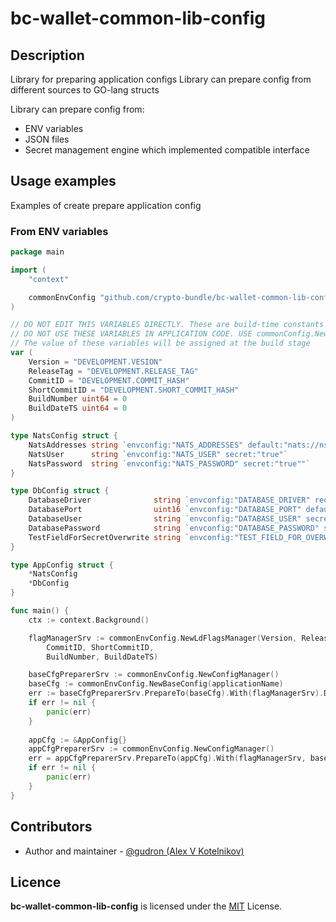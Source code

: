# bc-wallet-common-lib-config

## Description

Library for preparing application configs 
Library can prepare config from different sources to GO-lang structs

Library can prepare config from:
* ENV variables
* JSON files
* Secret management engine which implemented compatible interface

## Usage examples

Examples of create prepare application config

### From ENV variables

```go
package main

import (
	"context"

	commonEnvConfig "github.com/crypto-bundle/bc-wallet-common-lib-config/pkg/envconfig"
)

// DO NOT EDIT THIS VARIABLES DIRECTLY. These are build-time constants
// DO NOT USE THESE VARIABLES IN APPLICATION CODE. USE commonConfig.NewLdFlagsManager SERVICE-COMPONENT INSTEAD OF IT
// The value of these variables will be assigned at the build stage
var (
	Version = "DEVELOPMENT.VESION"
	ReleaseTag = "DEVELOPMENT.RELEASE_TAG"
	CommitID = "DEVELOPMENT.COMMIT_HASH"
	ShortCommitID = "DEVELOPMENT.SHORT_COMMIT_HASH"
	BuildNumber uint64 = 0
	BuildDateTS uint64 = 0
)

type NatsConfig struct {
	NatsAddresses string `envconfig:"NATS_ADDRESSES" default:"nats://ns-1:4223,nats://ns-2:4224,nats://na-3:4225"`
	NatsUser      string `envconfig:"NATS_USER" secret:"true"`
	NatsPassword  string `envconfig:"NATS_PASSWORD" secret:"true""`
}

type DbConfig struct {
	DatabaseDriver              string `envconfig:"DATABASE_DRIVER" required:"true"`
	DatabasePort                uint16 `envconfig:"DATABASE_PORT" default:"54321"`
	DatabaseUser                string `envconfig:"DATABASE_USER" secret:"true"`
	DatabasePassword            string `envconfig:"DATABASE_PASSWORD" secret:"true"`
	TestFieldForSecretOverwrite string `envconfig:"TEST_FIELD_FOR_OVERWRITE_BY_SECRET" secret:"true"`
}

type AppConfig struct {
	*NatsConfig
	*DbConfig
}

func main() {
	ctx := context.Background()

	flagManagerSrv := commonEnvConfig.NewLdFlagsManager(Version, ReleaseTag,
		CommitID, ShortCommitID,
		BuildNumber, BuildDateTS)

	baseCfgPreparerSrv := commonEnvConfig.NewConfigManager()
	baseCfg := commonEnvConfig.NewBaseConfig(applicationName)
	err := baseCfgPreparerSrv.PrepareTo(baseCfg).With(flagManagerSrv).Do(ctx)
	if err != nil {
		panic(err)
	}
	
	appCfg := &AppConfig{}
	appCfgPreparerSrv := commonEnvConfig.NewConfigManager()
	err = appCfgPreparerSrv.PrepareTo(appCfg).With(flagManagerSrv, baseCfg).Do(ctx)
	if err != nil {
		panic(err)
	}
}

```

## Contributors

* Author and maintainer - [@gudron (Alex V Kotelnikov)](https://github.com/gudron)

## Licence

**bc-wallet-common-lib-config** is licensed under the [MIT](./LICENSE) License.